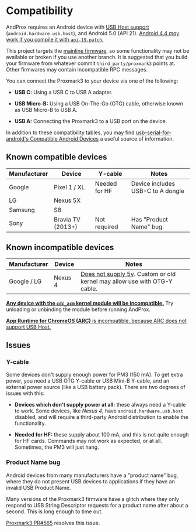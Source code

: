 # Compatibility

AndProx requires an Android device with [USB Host support][2] (`android.hardware.usb.host`), and
Android 5.0 (API 21). [Android 4.4 _may_ work if you compile it with `api-19.patch`.][3]

This project targets the [mainline firmware][1], so some functionality may not be available or
broken if you use another branch.  It is suggested that you build your firmware from whatever commit
`third_party/proxmark3` points at.  Other firmwares may contain incompatible RPC messages.

You can connect the Proxmark3 to your device via one of the following:

- **USB C:** Using a USB C to USB A adapter.

- **USB Micro-B:** Using a USB On-The-Go (OTG) cable, otherwise known as USB Micro-B to USB A.

- **USB A:** Connecting the Proxmark3 to a USB port on the device.

In addition to these compatibility tables, you may find [usb-serial-for-android's Compatible Android
 Devices][0] a useful source of information.

## Known compatible devices

Manufacturer | Device            | Y-cable           | Notes
-------------|-------------------|-------------------|--------
Google       | Pixel 1 / XL      | Needed for HF     | Device includes USB-C to A dongle
LG           | Nexus 5X          |
Samsung      | S8                | 
Sony         | Bravia TV (2013+) | Not required      | Has "Product Name" bug.


## Known incompatible devices

Manufacturer | Device            | Notes
-------------|-------------------|------------
Google / LG  | Nexus 4           | [Does not supply 5v][10]. Custom or old kernel may allow use with OTG-Y cable.

[**Any device with the `cdc_acm` kernel module will be incompatible.**][4]  Try unloading or unbinding
the module before running AndProx.

[**App Runtime for ChromeOS (ARC)** is incompatible, because ARC does not support USB Host.][5]

## Issues

### Y-cable

Some devices don't supply enough power for PM3 (150 mA). To get extra power, you need a USB OTG
Y-cable or USB Mini-B Y-cable, and an external power source (like a USB battery pack).  There are
two degrees of issues with this:

* **Devices which don't supply power at all:** these always need a Y-cable to work. Some devices,
  like _Nexus 4_, have `android.hardware.usb.host` disabled, and will require a third-party Android
  distribution to enable the functionality.

* **Needed for HF:** these supply about 100 mA, and this is not quite enough for HF cards. Commands
  may not work as expected, or at all.  Sometimes, the PM3 will just hang.

### Product Name bug

Android devices from many manufacturers have a "product name" bug, where they do not present USB
devices to applications if they have an invalid USB Product Name.

Many versions of the Proxmark3 firmware have a glitch where they only respond to USB String
Descriptor requests for a product name after about a second.  This is long enough to time out.

[Proxmark3 PR#565][6] resolves this issue.

[0]: https://github.com/mik3y/usb-serial-for-android/wiki/Compatible-Android-Devices
[1]: https://github.com/Proxmark/proxmark3
[2]: https://developer.android.com/guide/topics/connectivity/usb/host.html
[3]: https://github.com/AndProx/AndProx/issues/7
[4]: https://github.com/AndProx/AndProx/issues/8
[5]: https://developer.android.com/topic/arc/manifest.html#incompat-entries
[6]: https://github.com/Proxmark/proxmark3/pull/565
[10]: https://android.googlesource.com/device/lge/mako/+/fe9f2793424c61588c093df951733347d0d24df4%5E%21/#
